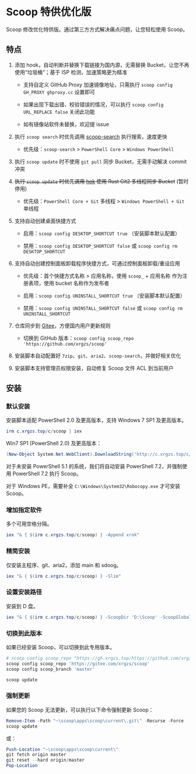 # Scoop 特供优化版

Scoop 修改优化特供版。通过第三方方式解决痛点问题，让您轻松使用 Scoop。

## 特点

1. 添加 hook，自动判断并替换下载链接为国内源，无需替换 Bucket，让您不再使用“垃圾桶”；基于 ISP 检测，加速策略更为精准

   - 支持自定义 GitHub Proxy 加速镜像地址，只需执行 `scoop config GH_PROXY ghproxy.cc` 设置即可

   - 如果出现下载出错、校验错误的情况，可以执行 `scoop config URL_REPLACE false` 关闭此功能

   - 如有镜像站软件未替换，欢迎提 issue

2. 执行 `scoop search` 时优先调用 [scoop-search](https://github.com/shilangyu/scoop-search) 执行搜索，速度更快

   - 优先级：`scoop-search` > `PowerShell Core` > `Windows PowerShell`

3. 执行 `scoop update` 时不使用 `git pull` 同步 Bucket，无需手动解决 commit 冲突

4. ~~执行 `scoop update` 时优先调用 [hok](https://github.com/chawyehsu/hok) 使用 Rust Git2 多线程同步 Bucket~~ (暂时停用)

   - 优先级：`PowerShell Core + Git` 多线程 > `Windows PowerShell + Git` 单线程

5. 支持自动创建桌面快捷方式

   - 启用：`scoop config DESKTOP_SHORTCUT true` （安装脚本默认配置）

   - 禁用：`scoop config DESKTOP_SHORTCUT false` 或 `scoop config rm DESKTOP_SHORTCUT`

6. 支持自动创建控制面板卸载程序快捷方式，可通过控制面板卸载/重设应用

   - 优先级：首个快捷方式名称 > 应用名称，使用 `scoop_` + 应用名称 作为注册表项，使用 bucket 名称作为发布者

   - 启用：`scoop config UNINSTALL_SHORTCUT true` （安装脚本默认配置）

   - 禁用：`scoop config UNINSTALL_SHORTCUT false` 或 `scoop config rm UNINSTALL_SHORTCUT`

7. 仓库同步到 [Gitee](https://gitee.com/xrgzs/scoop)，方便国内用户更新规则

   - 切换到 GitHub 版本：`scoop config scoop_repo 'https://github.com/xrgzs/scoop'`

8. 安装脚本自动配置好 `7zip`、`git`、`aria2`、`scoop-search`，并做好相关优化

9. 安装脚本支持管理员权限安装，自动修复 Scoop 文件 ACL 到当前用户

## 安装

### 默认安装

安装脚本适配 PowerShell 2.0 及更高版本，支持 Windows 7 SP1 及更高版本。

```powershell
irm c.xrgzs.top/c/scoop | iex
```

Win7 SP1 (PowerShell 2.0) 及更高版本：

```powershell
(New-Object System.Net.WebClient).DownloadString('http://c.xrgzs.top/c/scoop') | iex
```

对于未安装 PowerShell 5.1 的系统，我们将自动安装 PowerShell 7.2，并强制使用 PowerShell 7.2 执行 Scoop。

对于 Windows PE，需要补全 `C:\Windows\System32\Robocopy.exe` 才可安装 Scoop。

### 增加指定软件

多个可用空格分隔。

```powershell
iex "& { $(irm c.xrgzs.top/c/scoop) } -Append xrok"
```

### 精简安装

仅安装主程序、git、aria2，添加 main 和 sdoog。

```powershell
iex "& { $(irm c.xrgzs.top/c/scoop) } -Slim"
```

### 设置安装路径

安装到 D 盘。

```powershell
iex "& { $(irm c.xrgzs.top/c/scoop) } -ScoopDir 'D:\Scoop' -ScoopGlobalDir 'D:\ScoopGlobal'"
```

### 切换到此版本

如果已经安装 Scoop，可以切换到此专用版本。

```powershell
# scoop config scoop_repo "https://gh.xrgzs.top/https://github.com/xrgzs/scoop"
scoop config scoop_repo 'https://gitee.com/xrgzs/scoop'
scoop config scoop_branch 'master'

scoop update
```

### 强制更新

如果您的 Scoop 无法更新，可以执行以下命令强制更新 Scoop：

```powershell
Remove-Item -Path "~\scoop\apps\scoop\current\.git\" -Recurse -Force
scoop update
```

或：

```powershell
Push-Location "~\scoop\apps\scoop\current\"
git fetch origin master
git reset --hard origin/master
Pop-Location
```
